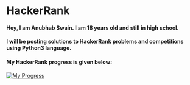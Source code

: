 # HackerRank

#### Hey, I am Anubhab Swain. I am 18 years old and still in high school.
#### I will be posting solutions to HackerRank problems and competitions using Python3 language.

#### My HackerRank progress is given below:

[![My Progress](https://github.com/anubhab-code/HackerRank/blob/master/progress.png "My Progress")](http://hackerrank.com/anubhabswain69 "My Progress")
